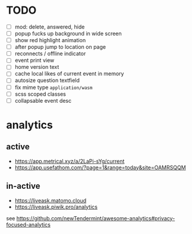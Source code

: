 # TODO

- [ ] mod: delete, answered, hide
- [ ] popup fucks up background in wide screen
- [ ] show red highlight animation
- [ ] after popup jump to location on page
- [ ] reconnects / offline indicator
- [ ] event print view
- [ ] home version text
- [ ] cache local likes of current event in memory
- [ ] autosize question textfield
- [ ] fix mime type `application/wasm`
- [ ] scss scoped classes
- [ ] collapsable event desc

# analytics

## active
* https://app.metrical.xyz/a/2LaPi-sYg/current
* https://app.usefathom.com/?page=1&range=today&site=OAMRSQQM

## in-active
* https://liveask.matomo.cloud
* https://liveask.piwik.pro/analytics

see https://github.com/newTendermint/awesome-analytics#privacy-focused-analytics
